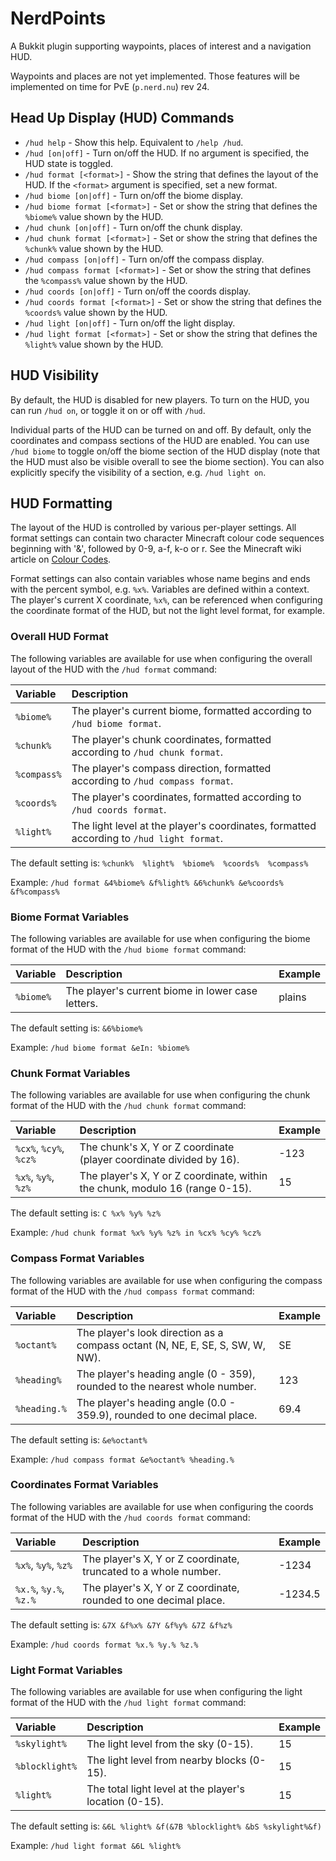 # NerdPoints
A Bukkit plugin supporting waypoints, places of interest and a navigation HUD.

Waypoints and places are not yet implemented. Those features will be implemented
on time for PvE (`p.nerd.nu`) rev 24.

## Head Up Display (HUD) Commands

* `/hud help` - Show this help. Equivalent to `/help /hud`.
* `/hud [on|off]` - Turn on/off the HUD. If no argument is specified, the
  HUD state is toggled.
* `/hud format [<format>]` - Show the string that defines the layout of the
  HUD. If the `<format>` argument is specified, set a new format.
* `/hud biome [on|off]` - Turn on/off the biome display.
* `/hud biome format [<format>]` - Set or show the string that defines the
  `%biome%` value shown by the HUD.
* `/hud chunk [on|off]` - Turn on/off the chunk display.
* `/hud chunk format [<format>]` - Set or show the string that
  defines the `%chunk%` value shown by the HUD.
* `/hud compass [on|off]` - Turn on/off the compass display.
* `/hud compass format [<format>]` - Set or show the string that
  defines the `%compass%` value shown by the HUD.
* `/hud coords [on|off]` - Turn on/off the coords display.
* `/hud coords format [<format>]` - Set or show the string that
  defines the `%coords%` value shown by the HUD.
* `/hud light [on|off]` - Turn on/off the light display.
* `/hud light format [<format>]` - Set or show the string that
  defines the `%light%` value shown by the HUD.


## HUD Visibility

By default, the HUD is disabled for new players. To turn on the HUD, you
can run `/hud on`, or toggle it on or off with `/hud`.

Individual parts of the HUD can be turned on and off. By default, only the
coordinates and compass sections of the HUD are enabled. You can use
`/hud biome` to toggle on/off the biome section of the HUD display (note
that the HUD must also be visible overall to see the biome section). You can
also explicitly specify the visibility of a section, e.g. `/hud light on`.


## HUD Formatting

The layout of the HUD is controlled by various per-player settings. All format
settings can contain two character Minecraft colour code sequences beginning
with '&', followed by 0-9, a-f, k-o or r. See the Minecraft wiki article on
[Colour Codes](https://minecraft.gamepedia.com/Formatting_codes#Color_codes).

Format settings can also contain variables whose name begins and ends with the
percent symbol, e.g. `%x%`. Variables are defined within a context. The player's
current X coordinate, `%x%`, can be referenced when configuring the coordinate
format of the HUD, but not the light level format, for example.

### Overall HUD Format

The following variables are available for use when configuring the overall
layout of the HUD with the `/hud format` command:

| Variable | Description |
| :---     | :---        |
| `%biome%` | The player's current biome, formatted according to `/hud biome format`. |
| `%chunk%` | The player's chunk coordinates, formatted according to `/hud chunk format`. |
| `%compass%` | The player's compass direction, formatted according to `/hud compass format`. |
| `%coords%` | The player's coordinates, formatted according to `/hud coords format`. |
| `%light%` | The light level at the player's coordinates, formatted according to `/hud light format`. |

The default setting is: `%chunk%  %light%  %biome%  %coords%  %compass%`

Example: `/hud format &4%biome% &f%light% &6%chunk% &e%coords% &f%compass%`


### Biome Format Variables

The following variables are available for use when configuring the biome
format of the HUD with the `/hud biome format` command:

| Variable | Description | Example |
| :---     | :---        | :---    |
| `%biome%` | The player's current biome in lower case letters. | plains |

The default setting is: `&6%biome%`

Example: `/hud biome format &eIn: %biome%`


### Chunk Format Variables

The following variables are available for use when configuring the chunk
format of the HUD with the `/hud chunk format` command:

| Variable | Description | Example |
| :---     | :---        | :---    |
| `%cx%`, `%cy%`, `%cz%` | The chunk's X, Y or Z coordinate (player coordinate divided by 16). | -123 |
| `%x%`, `%y%`, `%z%` | The player's X, Y or Z coordinate, within the chunk, modulo 16 (range 0-15). | 15 |

The default setting is: `C %x% %y% %z%`

Example: `/hud chunk format %x% %y% %z% in %cx% %cy% %cz%`


### Compass Format Variables

The following variables are available for use when configuring the compass
format of the HUD with the `/hud compass format` command:

| Variable | Description | Example |
| :---     | :---        | :---    |
| `%octant%` | The player's look direction as a compass octant (N, NE, E, SE, S, SW, W, NW). | SE |
| `%heading%` | The player's heading angle (0 - 359), rounded to the nearest whole number. | 123 |
| `%heading.%`| The player's heading angle (0.0 - 359.9), rounded to one decimal place. | 69.4 |

The default setting is: `&e%octant%`

Example: `/hud compass format &e%octant% %heading.%`


### Coordinates Format Variables

The following variables are available for use when configuring the coords
format of the HUD with the `/hud coords format` command:

| Variable | Description | Example |
| :---     | :---        | :---    |
| `%x%`, `%y%`, `%z%` | The player's X, Y or Z coordinate, truncated to a whole number. | -1234 |
| `%x.%`, `%y.%`, `%z.%` | The player's X, Y or Z coordinate, rounded to one decimal place. | -1234.5 |

The default setting is: `&7X &f%x% &7Y &f%y% &7Z &f%z%`

Example: `/hud coords format %x.% %y.% %z.%`


### Light Format Variables

The following variables are available for use when configuring the light
format of the HUD with the `/hud light format` command:

| Variable | Description | Example |
| :---     | :---        | :---    |
| `%skylight%` | The light level from the sky (0-15). | 15 |
| `%blocklight%` | The light level from nearby blocks (0-15). | 15 |
| `%light%`| The total light level at the player's location (0-15). | 15 |

The default setting is: `&6L %light% &f(&7B %blocklight% &bS %skylight%&f)`

Example: `/hud light format &6L %light%`
